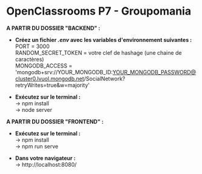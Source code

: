 # OpenClassrooms P7 - Groupomania


__A PARTIR DU DOSSIER "BACKEND" :__  

* __Créez un fichier *.env* avec les variables d'environnement suivantes :__    
PORT = 3000   
RANDOM_SECRET_TOKEN = votre clef de hashage (une chaine de caractères)  
MONGODB_ACCESS = 'mongodb+srv://YOUR_MONGODB_ID:YOUR_MONGODB_PASSWORD@cluster0.lvuol.mongodb.net/SocialNetwork?retryWrites=true&w=majority'  

* __Exécutez sur le terminal :__    
-> npm install  
-> node server  

  
__A PARTIR DU DOSSIER "FRONTEND" :__    

* __Exécutez sur le terminal :__  
-> npm install  
-> npm run serve  

* __Dans votre navigateur :__  
-> http://localhost:8080/

